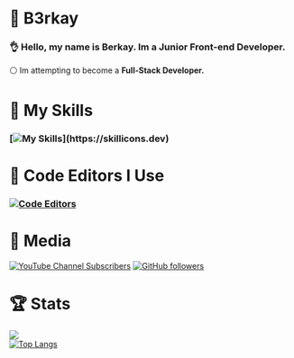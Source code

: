 # 🔰 B3rkay
### 👌 Hello, my name is **Berkay.** Im a **Junior Front-end Developer.**
⚪ Im attempting to become a **Full-Stack Developer.**
# 🔧 My Skills
### [![My Skills](https://skillicons.dev/icons?i=html,css,scss,tailwind,js,jquery,svelte,php,python,linux,)](https://skillicons.dev)
# 🧰 Code Editors I Use
### [![Code Editors](https://skillicons.dev/icons?i=vscode,atom,vim)](https://skillicons.dev)
# 🍟 Media
 [![YouTube Channel Subscribers](https://img.shields.io/youtube/channel/subscribers/UCWSKOL03bopsyfS1fH99gcA?style=social)](https://www.youtube.com/channel/UCWSKOL03bopsyfS1fH99gcA) [![GitHub followers](https://img.shields.io/github/followers/realberkay?style=social)](https://github.com/realberkay/)
 # 🏆 Stats
![](https://komarev.com/ghpvc/?username=realberkay&style=flat-square)<br>
 [![Top Langs](https://github-readme-stats.vercel.app/api/top-langs/?username=realb3rkay&layout=compact&theme=dark)](https://github.com/anuraghazra/github-readme-stats)
